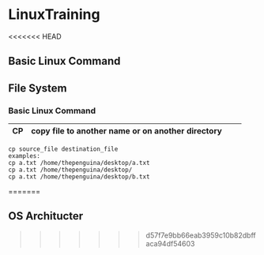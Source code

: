 # LinuxTraining
<<<<<<< HEAD
## Basic Linux Command
## File System

### Basic Linux Command

| CP | copy file to another name or on another directory |   |   |
|----|---------------------------------------------------|---|---|
```
cp source_file destination_file
examples:
cp a.txt /home/thepenguina/desktop/a.txt
cp a.txt /home/thepenguina/desktop/
cp a.txt /home/thepenguina/desktop/b.txt
```
=======

## OS Architucter

>>>>>>> d57f7e9bb66eab3959c10b82dbffaca94df54603
